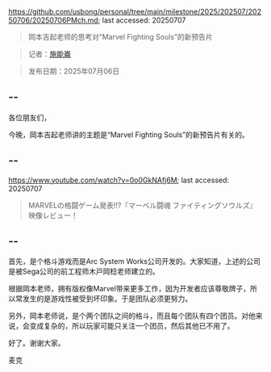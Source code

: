 https://github.com/usbong/personal/tree/main/milestone/2025/202507/20250706/20250706PMch.md; last accessed: 20250707

> 岡本吉起老师的思考对“Marvel Fighting Souls”的新预告片

> 记者：[施能崙](https://www.linkedin.com/in/michaelsyson/)

> 发布日期：2025年07月06日

## --

各位朋友们，

今晚，岡本吉起老师讲的主题是“Marvel Fighting Souls”的新预告片有关的。

## --

https://www.youtube.com/watch?v=0o0GkNAfj6M; last accessed: 20250707

> MARVELの格闘ゲーム発表!!?『マーベル闘魂 ファイティングソウルズ』映像レビュー！ 

## --

首先，是个格斗游戏而是Arc System Works公司开发的。大家知道，上述的公司是被Sega公司的前工程师木戸岡稔老师建立的。

根据岡本老师，拥有版权像Marvel带来更多工作，因为开发者应该尊敬牌子，所以常发生的是游戏性被受到坏印象。于是团队必须更努力。

另外，岡本老师说，是个两个团队之间的格斗，而且每个团队有四个团员。对他来说，会变成复杂的，所以玩家可能只关注一个团员，然后其他已不用了。

好了。谢谢大家。

麦克
